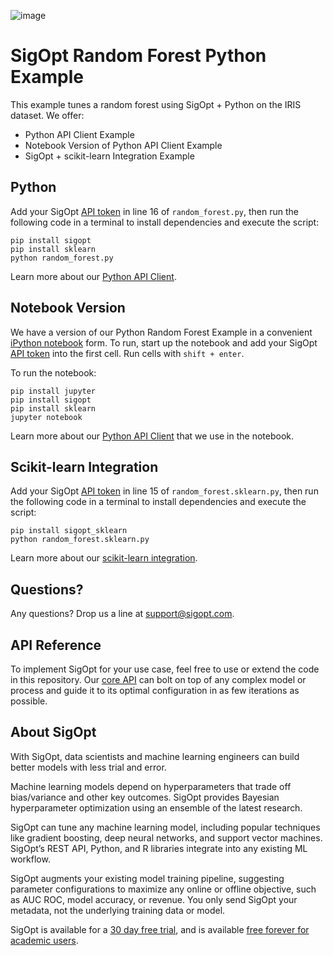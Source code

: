 ![image](https://sigopt.com/static/img/SigOpt_logo_horiz.png?raw=true)

# SigOpt Random Forest Python Example

This example tunes a random forest using SigOpt + Python on the IRIS dataset. We offer:
 * Python API Client Example
 * Notebook Version of Python API Client Example
 * SigOpt + scikit-learn Integration Example

## Python
Add your SigOpt [API token](https://sigopt.com/docs/overview/authentication) in line 16 of `random_forest.py`, then run the following code in a terminal to install dependencies and execute the script:

```
pip install sigopt
pip install sklearn
python random_forest.py
```

Learn more about our [Python API Client](https://sigopt.com/docs/overview/python).

## Notebook Version
We have a version of our Python Random Forest Example in a convenient [iPython notebook](https://ipython.org/) form.
To run, start up the notebook and add your SigOpt [API token](https://sigopt.com/docs/overview/authentication) into the first cell. Run cells with `shift + enter`.

To run the notebook:

```
pip install jupyter
pip install sigopt
pip install sklearn
jupyter notebook
```

Learn more about our [Python API Client](https://sigopt.com/docs/overview/python) that we use in the notebook.


## Scikit-learn Integration
Add your SigOpt [API token](https://sigopt.com/docs/overview/authentication) in line 15 of `random_forest.sklearn.py`, then run the following code in a terminal to install dependencies and execute the script:

```
pip install sigopt_sklearn
python random_forest.sklearn.py
```

Learn more about our [scikit-learn integration](https://github.com/sigopt/sigopt_sklearn).

## Questions?
Any questions? Drop us a line at [support@sigopt.com](mailto:support@sigopt.com).

## API Reference
To implement SigOpt for your use case, feel free to use or extend the code in this repository. Our [core API](https://sigopt.com/docs) can bolt on top of any complex model or process and guide it to its optimal configuration in as few iterations as possible. 

## About SigOpt

With SigOpt, data scientists and machine learning engineers can build better models with less trial and error.

Machine learning models depend on hyperparameters that trade off bias/variance and other key outcomes. SigOpt provides Bayesian hyperparameter optimization using an ensemble of the latest research.

SigOpt can tune any machine learning model, including popular techniques like gradient boosting, deep neural networks, and support vector machines. SigOpt’s REST API, Python, and R libraries integrate into any existing ML workflow.

SigOpt augments your existing model training pipeline, suggesting parameter configurations to maximize any online or offline objective, such as AUC ROC, model accuracy, or revenue. You only send SigOpt your metadata, not the underlying training data or model.

SigOpt is available for a [30 day free trial](https://sigopt.com/signup), and is available [free forever for academic users](https://sigopt.com/edu).
